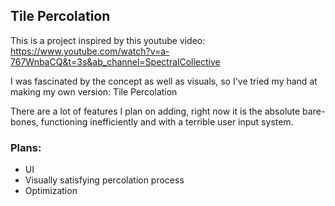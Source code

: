 ## Tile Percolation

This is a project inspired by this youtube video: https://www.youtube.com/watch?v=a-767WnbaCQ&t=3s&ab_channel=SpectralCollective

I was fascinated by the concept as well as visuals, so I've tried my hand at making my own version: Tile Percolation

There are a lot of features I plan on adding, right now it is the absolute bare-bones, functioning inefficiently and with a terrible user input system.

### Plans:

- UI
- Visually satisfying percolation process
- Optimization
